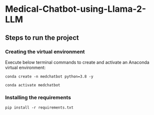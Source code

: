 # Medical-Chatbot-using-Llama-2-LLM

## Steps to run the project

### Creating the virtual environment

Execute below terminal commands to create and activate an Anaconda virtual environment:
```
conda create -n medchatbot python=3.8 -y
```

```
conda activate medchatbot
```

### Installing the requirements

```
pip install -r requirements.txt
```